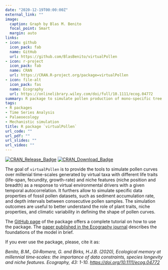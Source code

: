 ```yaml
---
date: "2020-12-19T00:00:00Z"
external_link: ""
image:
  caption: Graph by Blas M. Benito
  focal_point: Smart
  margin: auto
links:
- icon: github
  icon_pack: fab
  name: GitHub
  url: https://github.com/BlasBenito/virtualPollen
- icon: r-project
  icon_pack: fab
  name: CRAN
  url: https://CRAN.R-project.org/package=virtualPollen
- icon: file-alt
  icon_pack: fas
  name: Ecography
  url: https://onlinelibrary.wiley.com/doi/full/10.1111/ecog.04772
summary: R package to simulate pollen production of mono-specific tree populations over millennia.
tags: 
- R packages
- Time Series Analysis
- Palaeoecology
- Mechanistic simulation
title: R package `virtualPollen`
url_code: ""
url_pdf: ""
url_slides: ""
url_video: ""
---
```


[![CRAN\_Release\_Badge](https://www.r-pkg.org/badges/version-ago/virtualPollen)](https://CRAN.R-project.org/package=virtualPollen)
[![CRAN\_Download\_Badge](https://cranlogs.r-pkg.org/badges/virtualPollen)](https://CRAN.R-project.org/package=virtualPollen)

The goal of `virtualPollen` is to provide the tools to simulate pollen
curves over millenial time-scales generated by virtual taxa with
different life traits (life-span, fecundity, growth-rate) and niche
features (niche position and breadth) as a response to virtual
environmental drivers with a given temporal autocorrelation. It furthers
allow to simulate specific data properties of fossil pollen datasets,
such as sediment accumulation rate, and depth intervals between
consecutive pollen samples. The simulation outcomes are useful to better
understand the role of plant traits, niche properties, and climatic
variability in defining the shape of pollen curves.

The [GitHub page](https://github.com/BlasBenito/virtualPollen) of the package offers a complete tutorial on how to use the package. The [paper published in the Ecography journal](https://onlinelibrary.wiley.com/doi/full/10.1111/ecog.04772) describes the foundations of the model in brief. 

If you ever use the package, please, cite it as:

*Benito, B.M., Gil‐Romera, G. and Birks, H.J.B. (2020), Ecological memory at millennial time‐scales: the importance of data constraints, species longevity and niche features. Ecography, 43: 1-10. https://doi.org/10.1111/ecog.04772*

